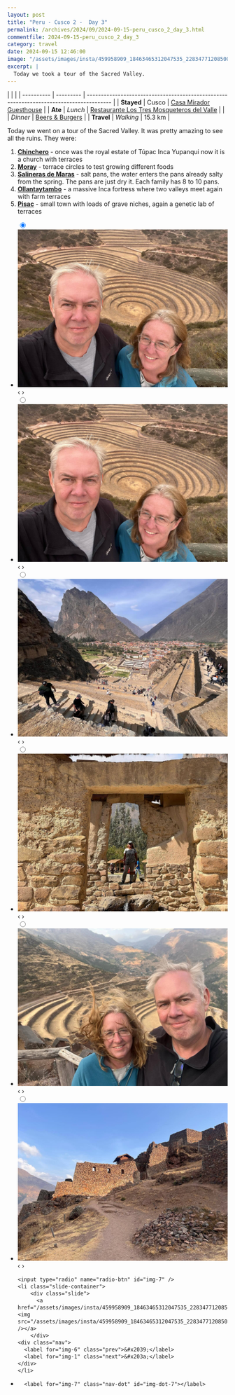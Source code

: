 ```yaml
---
layout: post
title: "Peru - Cusco 2 -  Day 3"
permalink: /archives/2024/09/2024-09-15-peru_cusco_2_day_3.html
commentfile: 2024-09-15-peru_cusco_2_day_3
category: travel
date: 2024-09-15 12:46:00
image: "/assets/images/insta/459958909_18463465312047535_2283477120850012675_n_18246316768281020.jpg"
excerpt: |
  Today we took a tour of the Sacred Valley.
---
```


|            |           |
| ---------- | --------- | --------------------------------------------------------------------------------------- |
| **Stayed** | Cusco     | [Casa Mirador Guesthouse](https://maps.app.goo.gl/rorZtUdeFKDXqFkg8)                    |
| **Ate**    | _Lunch_   | [Restaurante Los Tres Mosqueteros del Valle](https://maps.app.goo.gl/MV3pvirccnNTt8g48) |
|            | _Dinner_  | [Beers & Burgers](https://maps.app.goo.gl/9DAbmy5TCNtc4AUr6)                            |
| **Travel** | _Walking_ | 15.3 km                                                                                 |

Today we went on a tour of the Sacred Valley. It was pretty amazing to see all the ruins. They were:

1. **[Chinchero](https://maps.app.goo.gl/LwZ88Gu2V6Y1i8B59)** - once was the royal estate of Túpac Inca Yupanqui now it is a church with terraces
2. **[Moray](https://maps.app.goo.gl/ET6UM46BzYfxjo8o7)** - terrace circles to test growing different foods
3. **[Salineras de Maras](https://maps.app.goo.gl/2tFQ8Lvcd3Ck3En89)** - salt pans, the water enters the pans already salty from the spring. The pans are just dry it. Each family has 8 to 10 pans.
4. **[Ollantaytambo](https://maps.app.goo.gl/VquZF7BiKyQ9Jsbh8)** - a massive Inca fortress where two valleys meet again with farm terraces
5. **[Pisac](https://maps.app.goo.gl/1H5u5egMtUq7wZp39)** - small town with loads of grave niches, again a genetic lab of terraces

<ul class="slides">
    <input type="radio" name="radio-btn" id="img-1" checked="checked" />
    <li class="slide-container">
        <div class="slide">
          <a href="/assets/images/insta/459723432_18463465336047535_3596912837375416612_n_18052991884884650.jpg"><img src="/assets/images/insta/459723432_18463465336047535_3596912837375416612_n_18052991884884650.jpg" /></a>
        </div>
    <div class="nav">
      <label for="img-7" class="prev">&#x2039;</label>
      <label for="img-2" class="next">&#x203a;</label>
    </div>
    </li>
        <input type="radio" name="radio-btn" id="img-2"  />
    <li class="slide-container">
        <div class="slide">
          <a href="/assets/images/insta/460156779_18463465348047535_8083723147449873853_n_18006244889438139.jpg"><img src="/assets/images/insta/460156779_18463465348047535_8083723147449873853_n_18006244889438139.jpg" /></a>
        </div>
    <div class="nav">
      <label for="img-1" class="prev">&#x2039;</label>
      <label for="img-3" class="next">&#x203a;</label>
    </div>
    </li>
        <input type="radio" name="radio-btn" id="img-3"  />
    <li class="slide-container">
        <div class="slide">
          <a href="/assets/images/insta/459993812_18463465399047535_8496980044175548869_n_18119225905380987.jpg"><img src="/assets/images/insta/459993812_18463465399047535_8496980044175548869_n_18119225905380987.jpg" /></a>
        </div>
    <div class="nav">
      <label for="img-2" class="prev">&#x2039;</label>
      <label for="img-4" class="next">&#x203a;</label>
    </div>
    </li>
        <input type="radio" name="radio-btn" id="img-4"  />
    <li class="slide-container">
        <div class="slide">
          <a href="/assets/images/insta/460000152_18463465363047535_752329071195964498_n_18044809999964113.jpg"><img src="/assets/images/insta/460000152_18463465363047535_752329071195964498_n_18044809999964113.jpg" /></a>
        </div>
    <div class="nav">
      <label for="img-3" class="prev">&#x2039;</label>
      <label for="img-5" class="next">&#x203a;</label>
    </div>
    </li>
        <input type="radio" name="radio-btn" id="img-5"  />
    <li class="slide-container">
        <div class="slide">
          <a href="/assets/images/insta/460012290_18463465375047535_7865592588745966401_n_17915130008995505.jpg"><img src="/assets/images/insta/460012290_18463465375047535_7865592588745966401_n_17915130008995505.jpg" /></a>
        </div>
    <div class="nav">
      <label for="img-4" class="prev">&#x2039;</label>
      <label for="img-6" class="next">&#x203a;</label>
    </div>
    </li>
        <input type="radio" name="radio-btn" id="img-6"  />
    <li class="slide-container">
        <div class="slide">
          <a href="/assets/images/insta/459972123_18463465384047535_1541602556777314773_n_18059292718683382.jpg"><img src="/assets/images/insta/459972123_18463465384047535_1541602556777314773_n_18059292718683382.jpg" /></a>
        </div>
    <div class="nav">
      <label for="img-5" class="prev">&#x2039;</label>
      <label for="img-7" class="next">&#x203a;</label>
    </div>
    </li>
    
    <input type="radio" name="radio-btn" id="img-7" />
    <li class="slide-container">
        <div class="slide">
          <a href="/assets/images/insta/459958909_18463465312047535_2283477120850012675_n_18246316768281020.jpg"><img src="/assets/images/insta/459958909_18463465312047535_2283477120850012675_n_18246316768281020.jpg" /></a>
        </div>
    <div class="nav">
      <label for="img-6" class="prev">&#x2039;</label>
      <label for="img-1" class="next">&#x203a;</label>
    </div>
    </li>
			
<li class="nav-dots">
      <label for="img-1" class="nav-dot" id="img-dot-1"></label>
      <label for="img-2" class="nav-dot" id="img-dot-2"></label>
      <label for="img-3" class="nav-dot" id="img-dot-3"></label>
      <label for="img-4" class="nav-dot" id="img-dot-4"></label>
      <label for="img-5" class="nav-dot" id="img-dot-5"></label>
      <label for="img-6" class="nav-dot" id="img-dot-6"></label>

      <label for="img-7" class="nav-dot" id="img-dot-7"></label>

</li>
</ul>
